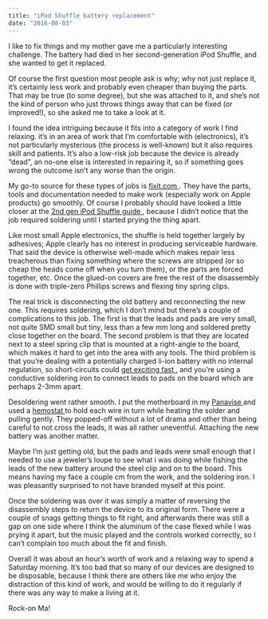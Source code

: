 ```yaml
---
title: "iPod Shuffle battery replacement"
date: "2016-08-03"
---
```


<div class="content">
<p>I like to fix things and my mother gave me a particularly interesting
challenge. The battery had died in her second-generation iPod Shuffle, and she
wanted to get it replaced.</p>
<p>Of course the first question most people ask is why; why not just replace it,
it’s certainly less work and probably even cheaper than buying the parts. That
may be true (to some degree), but she was attached to it, and she’s not the
kind of person who just throws things away that can be fixed (or improved!),
so she asked me to take a look at it.</p>
<p>I found the idea intriguing because it fits into a category of work I find
relaxing. it’s in an area of work that I’m comfortable with (electronics),
it’s not particularly mysterious (the process is well-known) but it also
requires skill and patients. It’s also a low-risk job because the device is
already “dead”, an no-one else is interested in repairing it, so if something
goes wrong the outcome isn’t any worse than the origin.</p>
<p>My go-to source for these types of jobs is <a href="https://www.ifixit.com/" target="_blank"> fixit.com
</a> . They have the parts, tools and documentation
needed to make work (especially work on Apple products) go smoothly. Of course
I probably should have looked a little closer at the <a href="https://www.ifixit.com/Guide/iPod+Shuffle+2nd+Generation+Battery+Replacement/3656" target="_blank"> 2nd gen iPod Shuffle
guide
</a>
, because I didn’t notice that the job required soldering until I started
prying the thing apart.</p>
<p>Like most small Apple electronics, the shuffle is held together largely by
adhesives; Apple clearly has no interest in producing serviceable hardware.
That said the device is otherwise well-made which makes repair less
treacherous than fixing something where the screws are stripped (or so cheap
the heads come off when you turn them), or the parts are forced together, etc.
Once the glued-on covers are free the rest of the disassembly is done with
triple-zero Phillips screws and flexing tiny spring clips.</p>
<p>The real trick is disconnecting the old battery and reconnecting the new one.
This requires soldering, which I don’t mind but there’s a couple of
complications to this job. The first is that the leads and pads are very
small, not quite SMD small but tiny, less than a few mm long and soldered
pretty close together on the board. The second problem is that they are
located next to a steel spring clip that is mounted at a right-angle to the
board, which makes it hard to get into the area with any tools. The third
problem is that you’re dealing with a potentially charged li-ion battery with
no internal regulation, so short-circuits could <a href="http://batteryuniversity.com/learn/archive/lithium_ion_safety_concerns" target="_blank"> get exciting fast
</a> ,
and you’re using a conductive soldering iron to connect leads to pads on the
board which are perhaps 2-3mm apart.</p>
<p>Desoldering went rather smooth. I put the motherboard in my <a href="https://www.amazon.com/gp/product/B000B61D22/ref=as_li_qf_sp_asin_il_tl?ie=UTF8&amp;tag=jjg00-20&amp;camp=1789&amp;creative=9325&amp;linkCode=as2&amp;creativeASIN=B000B61D22&amp;linkId=6b6d2cf838b1ce97f473ef3fc49ddfbd" target="_blank"> Panavise
</a>
and used a <a href="https://www.amazon.com/gp/product/B00EKQ7FY4/ref=as_li_qf_sp_asin_il_tl?ie=UTF8&amp;tag=jjg00-20&amp;camp=1789&amp;creative=9325&amp;linkCode=as2&amp;creativeASIN=B00EKQ7FY4&amp;linkId=235a2ded805a11355c739ee4b4563bd9" target="_blank"> hemostat
</a>
to hold each wire in turn while heating the solder and pulling gently. They
popped-off without a lot of drama and other than being careful to not cross
the leads, it was all rather uneventful. Attaching the new battery was another
matter.</p>
<p>Maybe I’m just getting old, but the pads and leads were small enough that I
needed to use a jeweler’s loupe to see what i was doing while fishing the
leads of the new battery around the steel clip and on to the board. This means
having my face a couple cm from the work, and the soldering iron. I was
pleasantly surprised to not have branded myself at this point.</p>
<p>Once the soldering was over it was simply a matter of reversing the
disassembly steps to return the device to its original form. There were a
couple of snags getting things to fit right, and afterwards there was still a
gap on one side where I think the aluminum of the case flexed while I was
prying it apart, but the music played and the controls worked correctly, so I
can’t complain too much about the fit and finish.</p>
<p>Overall it was about an hour’s worth of work and a relaxing way to spend a
Saturday morning. It’s too bad that so many of our devices are designed to be
disposable, because I think there are others like me who enjoy the distraction
of this kind of work, and would be willing to do it regularly if there was any
way to make a living at it.</p>
<p>Rock-on Ma!</p>
</div>
